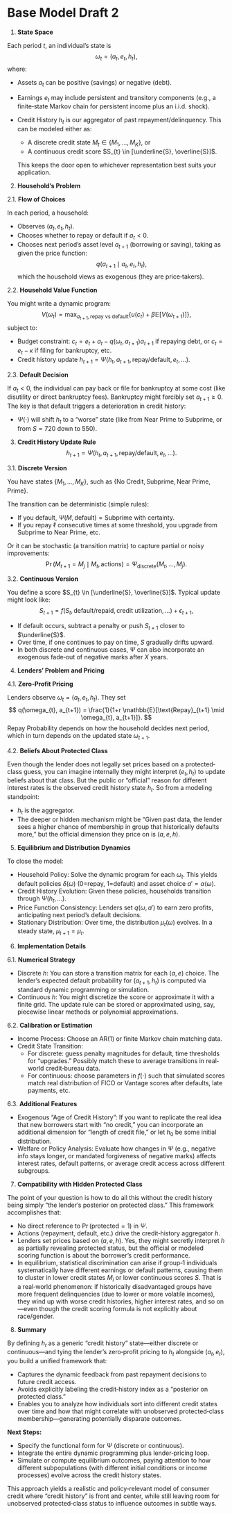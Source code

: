 # Base Model Draft 2

1.  **State Space**

Each period $t$, an individual’s state is
$$
\omega_{t} = (a_{t}, e_{t}, h_{t}),
$$
where:

*   Assets $a_{t}$ can be positive (savings) or negative (debt).
*   Earnings $e_{t}$ may include persistent and transitory components (e.g., a finite‐state Markov chain for persistent income plus an i.i.d. shock).
*   Credit History $h_{t}$ is our aggregator of past repayment/delinquency. This can be modeled either as:
    *   A discrete credit state $M_{t} \in \{M_{1}, \dots, M_{K}\}$, or
    *   A continuous credit score $S_{t} \in [\underline{S}, \overline{S}]$.

    This keeps the door open to whichever representation best suits your application.

2.  **Household’s Problem**

2.1. **Flow of Choices**

In each period, a household:

*   Observes $(a_{t}, e_{t}, h_{t})$.
*   Chooses whether to repay or default if $a_{t} < 0$.
*   Chooses next period’s asset level $a_{t+1}$ (borrowing or saving), taking as given the price function:
    $$
    q(a_{t+1} \mid a_{t}, e_{t}, h_{t}),
    $$
    which the household views as exogenous (they are price‐takers).

2.2. **Household Value Function**

You might write a dynamic program:
$$
V(\omega_{t}) = \max_{a_{t+1}, \text{repay vs default}} \left\{ u(c_{t}) + \beta \mathbb{E} \left[ V(\omega_{t+1}) \right] \right\},
$$
subject to:

*   Budget constraint: $c_{t} = e_{t} + a_{t} - q(\omega_{t}, a_{t+1}) a_{t+1}$ if repaying debt, or $c_{t} = e_{t} - \kappa$ if filing for bankruptcy, etc.
*   Credit history update $h_{t+1} = \Psi(h_{t}, a_{t+1}, \text{repay/default}, e_{t}, \dots)$.

2.3. **Default Decision**

If $a_{t} < 0$, the individual can pay back or file for bankruptcy at some cost (like disutility or direct bankruptcy fees). Bankruptcy might forcibly set $a_{t+1} \geq 0$. The key is that default triggers a deterioration in credit history:

*   $\Psi(\cdot)$ will shift $h_{t}$ to a “worse” state (like from Near Prime to Subprime, or from $S=720$ down to 550).

3.  **Credit History Update Rule**
$$
h_{t+1} = \Psi(h_{t}, a_{t+1}, \text{repay/default}, e_{t}, \dots).
$$

3.1. **Discrete Version**

You have states $\{M_{1}, \dots, M_{K}\}$, such as $\{\text{No Credit}, \text{Subprime}, \text{Near Prime}, \text{Prime}\}$.

The transition can be deterministic (simple rules):

*   If you default, $\Psi(M, \text{default}) = \text{Subprime}$ with certainty.
*   If you repay $\ell$ consecutive times at some threshold, you upgrade from Subprime to Near Prime, etc.

Or it can be stochastic (a transition matrix) to capture partial or noisy improvements:
$$
\Pr(M_{t+1} = M_{j} \mid M_{t}, \text{actions}) = \Psi_{\text{discrete}}(M_{t}, \dots, M_{j}).
$$

3.2. **Continuous Version**

You define a score $S_{t} \in [\underline{S}, \overline{S}]$. Typical update might look like:
$$
S_{t+1} = f(S_{t}, \text{default/repaid}, \text{credit utilization}, \dots) + \epsilon_{t+1},
$$
*   If default occurs, subtract a penalty or push $S_{t+1}$ closer to $\underline{S}$.
*   Over time, if one continues to pay on time, $S$ gradually drifts upward.
*   In both discrete and continuous cases, $\Psi$ can also incorporate an exogenous fade‐out of negative marks after $X$ years.

4.  **Lenders’ Problem and Pricing**

4.1. **Zero‐Profit Pricing**

Lenders observe $\omega_{t} = (a_{t}, e_{t}, h_{t})$. They set
$$
q(\omega_{t}, a_{t+1}) = \frac{1}{1+r \mathbb{E}[\text{Repay}_{t+1} \mid \omega_{t}, a_{t+1}]}.
$$
Repay Probability depends on how the household decides next period, which in turn depends on the updated state $\omega_{t+1}$.

4.2. **Beliefs About Protected Class**

Even though the lender does not legally set prices based on a protected‐class guess, you can imagine internally they might interpret $(e_{t}, h_{t})$ to update beliefs about that class. But the public or “official” reason for different interest rates is the observed credit history state $h_{t}$. So from a modeling standpoint:

*   $h_{t}$ is the aggregator.
*   The deeper or hidden mechanism might be “Given past data, the lender sees a higher chance of membership in group that historically defaults more,” but the official dimension they price on is $(a, e, h)$.

5.  **Equilibrium and Distribution Dynamics**

To close the model:

*   Household Policy: Solve the dynamic program for each $\omega_{t}$. This yields default policies $\delta(\omega)$ (0=repay, 1=default) and asset choice $a' = \alpha(\omega)$.
*   Credit History Evolution: Given these policies, households transition through $\Psi(h_{t}, \dots)$.
*   Price Function Consistency: Lenders set $q(\omega, a')$ to earn zero profits, anticipating next period’s default decisions.
*   Stationary Distribution: Over time, the distribution $\mu_{t}(\omega)$ evolves. In a steady state, $\mu_{t+1} = \mu_{t}$.

6.  **Implementation Details**

6.1. **Numerical Strategy**

*   Discrete $h$: You can store a transition matrix for each $(a, e)$ choice. The lender’s expected default probability for $(a_{t+1}, h_{t})$ is computed via standard dynamic programming or simulation.
*   Continuous $h$: You might discretize the score or approximate it with a finite grid. The update rule can be stored or approximated using, say, piecewise linear methods or polynomial approximations.

6.2. **Calibration or Estimation**

*   Income Process: Choose an AR(1) or finite Markov chain matching data.
*   Credit State Transition:
    *   For discrete: guess penalty magnitudes for default, time thresholds for “upgrades.” Possibly match these to average transitions in real‐world credit‐bureau data.
    *   For continuous: choose parameters in $f(\cdot)$ such that simulated scores match real distribution of FICO or Vantage scores after defaults, late payments, etc.

6.3. **Additional Features**

*   Exogenous “Age of Credit History”: If you want to replicate the real idea that new borrowers start with “no credit,” you can incorporate an additional dimension for “length of credit file,” or let $h_{0}$ be some initial distribution.
*   Welfare or Policy Analysis: Evaluate how changes in $\Psi$ (e.g., negative info stays longer, or mandated forgiveness of negative marks) affects interest rates, default patterns, or average credit access across different subgroups.

7.  **Compatibility with Hidden Protected Class**

The point of your question is how to do all this without the credit history being simply “the lender’s posterior on protected class.” This framework accomplishes that:

*   No direct reference to $\Pr(\text{protected} = 1)$ in $\Psi$.
*   Actions (repayment, default, etc.) drive the credit‐history aggregator $h$.
*   Lenders set prices based on $(a, e, h)$. Yes, they might secretly interpret $h$ as partially revealing protected status, but the official or modeled scoring function is about the borrower’s credit performance.
*   In equilibrium, statistical discrimination can arise if group‐1 individuals systematically have different earnings or default patterns, causing them to cluster in lower credit states $M_{i}$ or lower continuous scores $S$. That is a real‐world phenomenon: if historically disadvantaged groups have more frequent delinquencies (due to lower or more volatile incomes), they wind up with worse credit histories, higher interest rates, and so on—even though the credit scoring formula is not explicitly about race/gender.

8.  **Summary**

By defining $h_{t}$ as a generic “credit history” state—either discrete or continuous—and tying the lender’s zero‐profit pricing to $h_{t}$ alongside $(a_{t}, e_{t})$, you build a unified framework that:

*   Captures the dynamic feedback from past repayment decisions to future credit access.
*   Avoids explicitly labeling the credit‐history index as a “posterior on protected class.”
*   Enables you to analyze how individuals sort into different credit states over time and how that might correlate with unobserved protected‐class membership—generating potentially disparate outcomes.

**Next Steps:**

*   Specify the functional form for $\Psi$ (discrete or continuous).
*   Integrate the entire dynamic programming plus lender‐pricing loop.
*   Simulate or compute equilibrium outcomes, paying attention to how different subpopulations (with different initial conditions or income processes) evolve across the credit history states.

This approach yields a realistic and policy‐relevant model of consumer credit where “credit history” is front and center, while still leaving room for unobserved protected‐class status to influence outcomes in subtle ways.